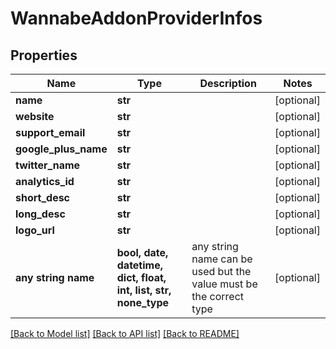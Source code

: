 # WannabeAddonProviderInfos


## Properties
Name | Type | Description | Notes
------------ | ------------- | ------------- | -------------
**name** | **str** |  | [optional] 
**website** | **str** |  | [optional] 
**support_email** | **str** |  | [optional] 
**google_plus_name** | **str** |  | [optional] 
**twitter_name** | **str** |  | [optional] 
**analytics_id** | **str** |  | [optional] 
**short_desc** | **str** |  | [optional] 
**long_desc** | **str** |  | [optional] 
**logo_url** | **str** |  | [optional] 
**any string name** | **bool, date, datetime, dict, float, int, list, str, none_type** | any string name can be used but the value must be the correct type | [optional]

[[Back to Model list]](../README.md#documentation-for-models) [[Back to API list]](../README.md#documentation-for-api-endpoints) [[Back to README]](../README.md)


